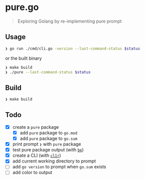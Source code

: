 # pure.go

> Exploring Golang by re-implementing pure prompt

## Usage

```sh
❯ go run ./cmd/cli.go -version --last-command-status $status
```

or the built binary

```sh
❯ make build
❯ ./pure --last-command-status $status
```

## Build

```sh
❯ make build
```

## Todo

* [x] create a `pure` package
  * [x] add `pure` package to `go.mod`
  * [x] add `pure` package to `go.sum`
* [x] print prompt `❯` with `pure` package
* [x] test pure package output (with [`be`][be])
* [x] create a CLI (with [`clîr`][cli])
* [x] add current working directory to prompt
* [ ] add `go version` to prompt when `go.sum` exists
* [ ] add color to output

[be]: https://github.com/carlmjohnson/be
[cli]: https://github.com/leaanthony/clir
